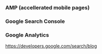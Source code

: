 ### AMP (accellerated mobile pages)
### Google Search Console
### Google Analytics

https://developers.google.com/search/blog
